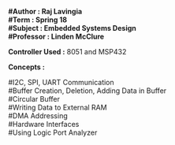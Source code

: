 
**#Author : Raj Lavingia  
#Term : Spring 18  
#Subject : Embedded Systems Design  
#Professor : Linden McClure**  


**Controller Used :**
8051 and MSP432

**Concepts :**

#I2C, SPI, UART Communication  
#Buffer Creation, Deletion, Adding Data in Buffer  
#Circular Buffer  
#Writing Data to External RAM  
#DMA Addressing  
#Hardware Interfaces  
#Using Logic Port Analyzer  




